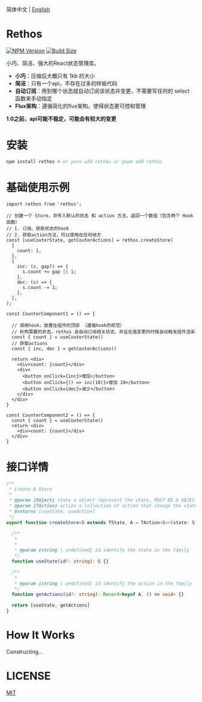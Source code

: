简体中文 | [English]((https://github.com/Basaltic/rethos/blob/main/README.en.md))

# Rethos 

[![NPM Version](https://img.shields.io/npm/v/rethos?style=flat&colorA=brightgreen&colorB=lightgrey)](https://www.npmjs.com/package/rethos)
[![Build Size](https://img.shields.io/bundlephobia/minzip/rethos?label=bundle%20size&style=flat&colorA=brightgreen&colorB=lightgrey)](https://bundlephobia.com/result?p=zustand)

小巧、简洁、强大的React状态管理库。

* **小巧**：压缩后大概只有 1kb 的大小
* **简洁**：只有一个api，不存在过多的样板代码
* **自动订阅**：用到哪个状态就自动订阅该状态并变更，不需要写任何的 select 函数来手动指定
* **Flux架构**：遵循简化的flux架构，使得状态更可控和管理

**1.0之前，api可能不稳定，可能会有较大的变更**
# 安装

```bash
npm install rethos # or yarn add rethos or pnpm add rethos
```

# 基础使用示例

```tsx
import rethos from 'rethos';

// 创建一个 Store，并传入默认的状态 和 action 方法，返回一个数组（包含两个 Hook 函数）
// 1. 订阅、获取状态的hook
// 2. 获取action方法，可以使用在任何地方
const [useCouterState, getCouterActions] = rethos.createStore(
  {
    count: 1,
  },
  {
    inc: (s, gap?) => {
      s.count += gap || 1;
    },
    dec: (s) => {
      s.count -= 1;
    },
  },
);

const CounterComponent1 = () => {

  // 调用hook，放置在组件的顶部 （遵循hook的规范）
  // 析构需要的状态，rethos 会自动订阅相关状态，并且在值变更的时候自动触发组件渲染
  const { count } = useCouterState()
  // 获取actions
  const { inc, dec } = getCouterActions()

  return <div>
    <div>count: {count}</div>
    <div>
      <button onClick={inc}>增加</button>
      <button onClick={() => inc(10)}>增加 10</button>
      <button onClick={dec}>减少</button>
    </div>
  </div>
}

const CounterComponent2 = () => {
  const { count } = useCouterState()
  return <div>
    <div>count: {count}</div>
  </div>
}

```

# 接口详情

```ts
/**
 * Create A Store
 *
 * @param {Object} state a object represent the state, MUST BE A OBJECT!!
 * @param {TAction} action a collection of action that change the state in the store
 * @returns [useState, useAction]
 */
export function createStore<S extends TState, A = TAction<S>>(state: S, action?: A): [(id?: Id) => S,  (id?: Id) => Record<keyof A, () => void>] {

  /**
   * 
   * 
   * @param {string | undefined} id identify the state in the family
   */
  function useState(id?: string): S {}

  /**
   * 
   * @param {string | undefined} id identify the action in the family
   */
  function getActions(id?: string): Record<keyof A, () => void> {}

  return [useState, getActions]
}


```

# How It Works

Constructing...

# LICENSE

[MIT](https://github.com/Basaltic/rethos/blob/main/LICENSE)
